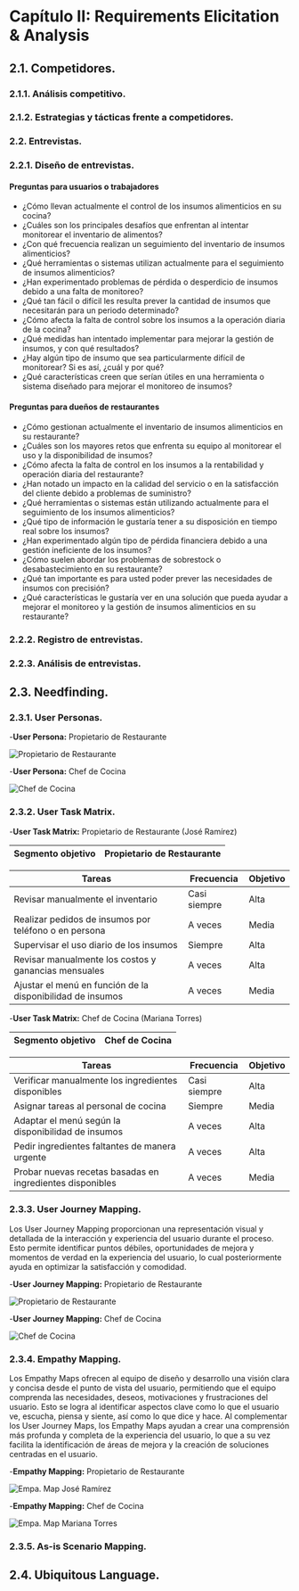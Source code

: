 # Capítulo II: Requirements Elicitation & Analysis


## 2.1. Competidores. 
### 2.1.1. Análisis competitivo. 
### 2.1.2. Estrategias y tácticas frente a competidores. 
### 2.2. Entrevistas. 
### 2.2.1. Diseño de entrevistas. 

#### Preguntas para usuarios o trabajadores
- ¿Cómo llevan actualmente el control de los insumos alimenticios en su cocina?
- ¿Cuáles son los principales desafíos que enfrentan al intentar monitorear el inventario de alimentos?
- ¿Con qué frecuencia realizan un seguimiento del inventario de insumos alimenticios?
- ¿Qué herramientas o sistemas utilizan actualmente para el seguimiento de insumos alimenticios?
- ¿Han experimentado problemas de pérdida o desperdicio de insumos debido a una falta de monitoreo?
- ¿Qué tan fácil o difícil les resulta prever la cantidad de insumos que necesitarán para un periodo determinado?
- ¿Cómo afecta la falta de control sobre los insumos a la operación diaria de la cocina?
- ¿Qué medidas han intentado implementar para mejorar la gestión de insumos, y con qué resultados?
- ¿Hay algún tipo de insumo que sea particularmente difícil de monitorear? Si es así, ¿cuál y por qué?
- ¿Qué características creen que serían útiles en una herramienta o sistema diseñado para mejorar el monitoreo de insumos?

#### Preguntas para dueños de restaurantes
- ¿Cómo gestionan actualmente el inventario de insumos alimenticios en su restaurante?
- ¿Cuáles son los mayores retos que enfrenta su equipo al monitorear el uso y la disponibilidad de insumos?
- ¿Cómo afecta la falta de control en los insumos a la rentabilidad y operación diaria del restaurante?
- ¿Han notado un impacto en la calidad del servicio o en la satisfacción del cliente debido a problemas de suministro?
- ¿Qué herramientas o sistemas están utilizando actualmente para el seguimiento de los insumos alimenticios?
- ¿Qué tipo de información le gustaría tener a su disposición en tiempo real sobre los insumos?
- ¿Han experimentado algún tipo de pérdida financiera debido a una gestión ineficiente de los insumos?
- ¿Cómo suelen abordar los problemas de sobrestock o desabastecimiento en su restaurante?
- ¿Qué tan importante es para usted poder prever las necesidades de insumos con precisión?
- ¿Qué características le gustaría ver en una solución que pueda ayudar a mejorar el monitoreo y la gestión de insumos alimenticios en su restaurante?

### 2.2.2. Registro de entrevistas. 
### 2.2.3. Análisis de entrevistas. 


## 2.3. Needfinding. 
### 2.3.1. User Personas. 

-**User Persona:** Propietario de Restaurante

![Propietario de Restaurante](/img/JoséRamírez.png)

-**User Persona:** Chef de Cocina 

![Chef de Cocina](/img/MarianaTorres.png)


### 2.3.2. User Task Matrix. 

-**User Task Matrix:** Propietario de Restaurante (José Ramírez)

| Segmento objetivo            | Propietario de Restaurante |
|------------------------------|----------------------------|


| **Tareas**                           | **Frecuencia**         | **Objetivo**  |
|------------------------------|----------------------------|----------------------------|
| Revisar manualmente el inventario    | Casi siempre           | Alta          |
| Realizar pedidos de insumos por teléfono o en persona | A veces | Media |
| Supervisar el uso diario de los insumos | Siempre | Alta |
| Revisar manualmente los costos y ganancias mensuales | A veces | Alta |
| Ajustar el menú en función de la disponibilidad de insumos | A veces | Media |

-**User Task Matrix:** Chef de Cocina (Mariana Torres)

| Segmento objetivo            | Chef de Cocina |
|------------------------------|----------------------------|


| **Tareas**                           | **Frecuencia**         | **Objetivo**  |
|------------------------------|----------------------------|----------------------------|
| Verificar manualmente los ingredientes disponibles    | Casi siempre           | Alta          |
| Asignar tareas al personal de cocina | Siempre | Media |
| Adaptar el menú según la disponibilidad de insumos | A veces | Alta |
| Pedir ingredientes faltantes de manera urgente | A veces | Alta |
| Probar nuevas recetas basadas en ingredientes disponibles | A veces | Media |


### 2.3.3. User Journey Mapping. 
Los User Journey Mapping proporcionan una representación visual y detallada de la interacción y experiencia del usuario durante el proceso. Esto permite identificar puntos débiles, oportunidades de mejora y momentos de verdad en la experiencia del usuario, lo cual posteriormente ayuda en optimizar la satisfacción y comodidad.


-**User Journey Mapping:** Propietario de Restaurante

![Propietario de Restaurante](/img/PropietariodeRestaurante.png)

-**User Journey Mapping:** Chef de Cocina 

![Chef de Cocina](/img/ChefdeCocina.png)


### 2.3.4. Empathy Mapping. 
Los Empathy Maps ofrecen al equipo de diseño y desarrollo una visión clara y concisa desde el punto de vista del usuario, permitiendo que el equipo comprenda las necesidades, deseos, motivaciones y frustraciones del usuario. Esto se logra al identificar aspectos clave como lo que el usuario ve, escucha, piensa y siente, así como lo que dice y hace. Al complementar los User Journey Maps, los Empathy Maps ayudan a crear una comprensión más profunda y completa de la experiencia del usuario, lo que a su vez facilita la identificación de áreas de mejora y la creación de soluciones centradas en el usuario.

-**Empathy Mapping:** Propietario de Restaurante

![Empa. Map José Ramírez](/img/EmpaMapJoséRamírez.png)

-**Empathy Mapping:** Chef de Cocina 

![Empa. Map Mariana Torres](/img/EmpaMapMarianaTorres.png)


### 2.3.5. As-is Scenario Mapping. 

## 2.4. Ubiquitous Language. 

